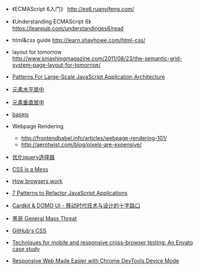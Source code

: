* 《ECMAScript 6入门》 http://es6.ruanyifeng.com/
* 《Understanding ECMAScript 6》 https://leanpub.com/understandinges6/read
* html&css guide http://learn.shayhowe.com/html-css/
* layout for tomorrow http://www.smashingmagazine.com/2011/08/23/the-semantic-grid-system-page-layout-for-tomorrow/

* [Patterns For Large-Scale JavaScript Application Architecture](http://addyosmani.com/largescalejavascript/)
* [元素水平居中](http://www.w3cplus.com/css/elements-horizontally-center-with-css.html)
* [元素垂直居中](http://www.w3cplus.com/css/vertically-center-content-with-css)
* [basejs](http://dean.edwards.name/weblog/2006/03/base/)
* Webpage Rendering
	* http://frontendbabel.info/articles/webpage-rendering-101/
	* http://aerotwist.com/blog/pixels-are-expensive/
* [优化jquery选择器](http://learn.jquery.com/performance/optimize-selectors/)
* [CSS is a Mess](http://vimeo.com/99877232)
* [How browsers work](http://taligarsiel.com/Projects/howbrowserswork1.htm)
* [7 Patterns to Refactor JavaScript Applications](http://journal.crushlovely.com/post/88286828068/7-patterns-to-refactor-javascript-applications-value)
* [Cardkit & DOMO UI - 移动时代技术与设计的十字路口](http://www.infoq.com/cn/presentations/cardkit-domo-ui)
* [黑哥 General Mass Threat](http://www.infoq.com/cn/presentations/general-mass-threat)
* [GitHub's CSS](http://markdotto.com/2014/07/23/githubs-css/)
* [Techniques for mobile and responsive cross-browser testing: An Envato case study](http://webuild.envato.com/blog/techniques-for-mobile-and-responsive-cross-browser-testing/)
* [Responsive Web Made Easier with Chrome DevTools Device Mode](http://girliemac.com/blog/2014/07/28/devicemode/)